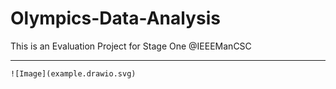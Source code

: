 # Olympics-Data-Analysis

This is an Evaluation Project for Stage One @IEEEManCSC

---

```
![Image](example.drawio.svg)
```
